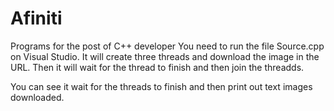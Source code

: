 # Afiniti
Programs for the post of C++ developer
You need to run the file Source.cpp on Visual Studio. It will create three threads and download the image in the URL. Then it will wait for the thread to finish and then join the threadds.

You can see it wait for the threads to finish and then print out text images downloaded.
